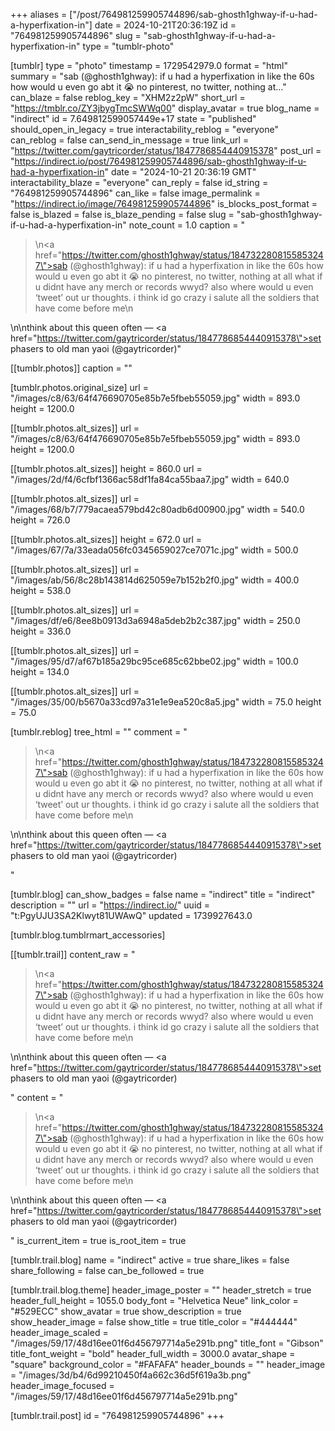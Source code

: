 +++
aliases = ["/post/764981259905744896/sab-ghosth1ghway-if-u-had-a-hyperfixation-in"]
date = 2024-10-21T20:36:19Z
id = "764981259905744896"
slug = "sab-ghosth1ghway-if-u-had-a-hyperfixation-in"
type = "tumblr-photo"

[tumblr]
type = "photo"
timestamp = 1729542979.0
format = "html"
summary = "sab (@ghosth1ghway): if u had a hyperfixation in like the 60s how would u even go abt it 😭 no pinterest, no twitter, nothing at..."
can_blaze = false
reblog_key = "XHM2z2pW"
short_url = "https://tmblr.co/ZY3jbygTmcSWWq00"
display_avatar = true
blog_name = "indirect"
id = 7.649812599057449e+17
state = "published"
should_open_in_legacy = true
interactability_reblog = "everyone"
can_reblog = false
can_send_in_message = true
link_url = "https://twitter.com/gaytricorder/status/1847786854440915378"
post_url = "https://indirect.io/post/764981259905744896/sab-ghosth1ghway-if-u-had-a-hyperfixation-in"
date = "2024-10-21 20:36:19 GMT"
interactability_blaze = "everyone"
can_reply = false
id_string = "764981259905744896"
can_like = false
image_permalink = "https://indirect.io/image/764981259905744896"
is_blocks_post_format = false
is_blazed = false
is_blaze_pending = false
slug = "sab-ghosth1ghway-if-u-had-a-hyperfixation-in"
note_count = 1.0
caption = "<blockquote><p>\n<a href=\"https://twitter.com/ghosth1ghway/status/1847322808155853247\">sab (@ghosth1ghway)</a>: if u had a hyperfixation in like the 60s how would u even go abt it 😭 no pinterest, no twitter, nothing at all what if u didnt have any merch or records wwyd? also where would u even ‘tweet’ out ur thoughts. i think id go crazy i salute all the soldiers that have come before me\n</p></blockquote>\n\nthink about this queen often — <a href=\"https://twitter.com/gaytricorder/status/1847786854440915378\">set phasers to old man yaoi (@gaytricorder)</a>"

[[tumblr.photos]]
caption = ""

[tumblr.photos.original_size]
url = "/images/c8/63/64f476690705e85b7e5fbeb55059.jpg"
width = 893.0
height = 1200.0

[[tumblr.photos.alt_sizes]]
url = "/images/c8/63/64f476690705e85b7e5fbeb55059.jpg"
width = 893.0
height = 1200.0

[[tumblr.photos.alt_sizes]]
height = 860.0
url = "/images/2d/f4/6cfbf1366ac58df1fa84ca55baa7.jpg"
width = 640.0

[[tumblr.photos.alt_sizes]]
url = "/images/68/b7/779acaea579bd42c80adb6d00900.jpg"
width = 540.0
height = 726.0

[[tumblr.photos.alt_sizes]]
height = 672.0
url = "/images/67/7a/33eada056fc0345659027ce7071c.jpg"
width = 500.0

[[tumblr.photos.alt_sizes]]
url = "/images/ab/56/8c28b143814d625059e7b152b2f0.jpg"
width = 400.0
height = 538.0

[[tumblr.photos.alt_sizes]]
url = "/images/df/e6/8ee8b0913d3a6948a5deb2b2c387.jpg"
width = 250.0
height = 336.0

[[tumblr.photos.alt_sizes]]
url = "/images/95/d7/af67b185a29bc95ce685c62bbe02.jpg"
width = 100.0
height = 134.0

[[tumblr.photos.alt_sizes]]
url = "/images/35/00/b5670a33cd97a31e1e9ea520c8a5.jpg"
width = 75.0
height = 75.0

[tumblr.reblog]
tree_html = ""
comment = "<p><blockquote><p>\n<a href=\"https://twitter.com/ghosth1ghway/status/1847322808155853247\">sab (@ghosth1ghway)</a>: if u had a hyperfixation in like the 60s how would u even go abt it 😭 no pinterest, no twitter, nothing at all what if u didnt have any merch or records wwyd? also where would u even ‘tweet’ out ur thoughts. i think id go crazy i salute all the soldiers that have come before me\n</p></blockquote>\n\nthink about this queen often — <a href=\"https://twitter.com/gaytricorder/status/1847786854440915378\">set phasers to old man yaoi (@gaytricorder)</a></p>"

[tumblr.blog]
can_show_badges = false
name = "indirect"
title = "indirect"
description = ""
url = "https://indirect.io/"
uuid = "t:PgyUJU3SA2Klwyt81UWAwQ"
updated = 1739927643.0

[tumblr.blog.tumblrmart_accessories]

[[tumblr.trail]]
content_raw = "<p><blockquote><p>\n<a href=\"https://twitter.com/ghosth1ghway/status/1847322808155853247\">sab (@ghosth1ghway)</a>: if u had a hyperfixation in like the 60s how would u even go abt it 😭 no pinterest, no twitter, nothing at all what if u didnt have any merch or records wwyd? also where would u even ‘tweet’ out ur thoughts. i think id go crazy i salute all the soldiers that have come before me\n</p></blockquote>\n\nthink about this queen often — <a href=\"https://twitter.com/gaytricorder/status/1847786854440915378\">set phasers to old man yaoi (@gaytricorder)</a></p>"
content = "<p><blockquote><p>\n<a href=\"https://twitter.com/ghosth1ghway/status/1847322808155853247\">sab (@ghosth1ghway)</a>: if u had a hyperfixation in like the 60s how would u even go abt it &#128557; no pinterest, no twitter, nothing at all what if u didnt have any merch or records wwyd? also where would u even &lsquo;tweet&rsquo; out ur thoughts. i think id go crazy i salute all the soldiers that have come before me\n</p></blockquote>\n\nthink about this queen often &mdash; <a href=\"https://twitter.com/gaytricorder/status/1847786854440915378\">set phasers to old man yaoi (@gaytricorder)</a></p>"
is_current_item = true
is_root_item = true

[tumblr.trail.blog]
name = "indirect"
active = true
share_likes = false
share_following = false
can_be_followed = true

[tumblr.trail.blog.theme]
header_image_poster = ""
header_stretch = true
header_full_height = 1055.0
body_font = "Helvetica Neue"
link_color = "#529ECC"
show_avatar = true
show_description = true
show_header_image = false
show_title = true
title_color = "#444444"
header_image_scaled = "/images/59/17/48d16ee01f6d456797714a5e291b.png"
title_font = "Gibson"
title_font_weight = "bold"
header_full_width = 3000.0
avatar_shape = "square"
background_color = "#FAFAFA"
header_bounds = ""
header_image = "/images/3d/b4/6d99210450f4a662c36d5f619a3b.png"
header_image_focused = "/images/59/17/48d16ee01f6d456797714a5e291b.png"

[tumblr.trail.post]
id = "764981259905744896"
+++
